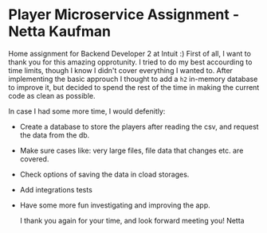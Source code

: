 # Player Microservice Assignment - Netta Kaufman
Home assignment for Backend Developer 2 at Intuit :)
First of all, I want to thank you for this amazing opprotunity. 
I tried to do my best accourding to time limits, though I know I didn't cover everything I wanted to.
After implementing the basic approuch I thought to add a `h2` in-memory database to improve it, but decided to spend the rest of the time in making the current code as clean as possible. 

In case I had some more time, I would defenitly: 
- Create a database to store the players after reading the csv, and request the data from the db.
- Make sure cases like: very large files, file data that changes etc. are covered.
- Check options of saving the data in cload storages. 
- Add integrations tests
- Have some more fun investigating and improving the app.

  I thank you again for your time, and look forward meeting you!
  Netta
